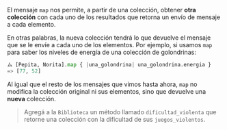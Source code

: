 El mensaje `map` nos permite, a partir de una colección, obtener **otra colección** con cada uno de los resultados que retorna un envío de mensaje a cada elemento.

En otras palabras, la nueva colección tendrá lo que devuelve el mensaje que se le envíe a cada uno de los elementos. Por ejemplo, si usamos `map` para saber los niveles de energía de una colección de golondrinas:

```python
ム [Pepita, Norita].map { |una_golondrina| una_golondrina.energia }
=> [77, 52]
```

Al igual que el resto de los mensajes que vimos hasta ahora, `map` no modifica la colección original ni sus elementos, sino que devuelve una **nueva** colección.

> Agregá a la `Biblioteca` un método llamado `dificultad_violenta` que retorne una colección con la dificultad de sus `juegos_violentos`.
